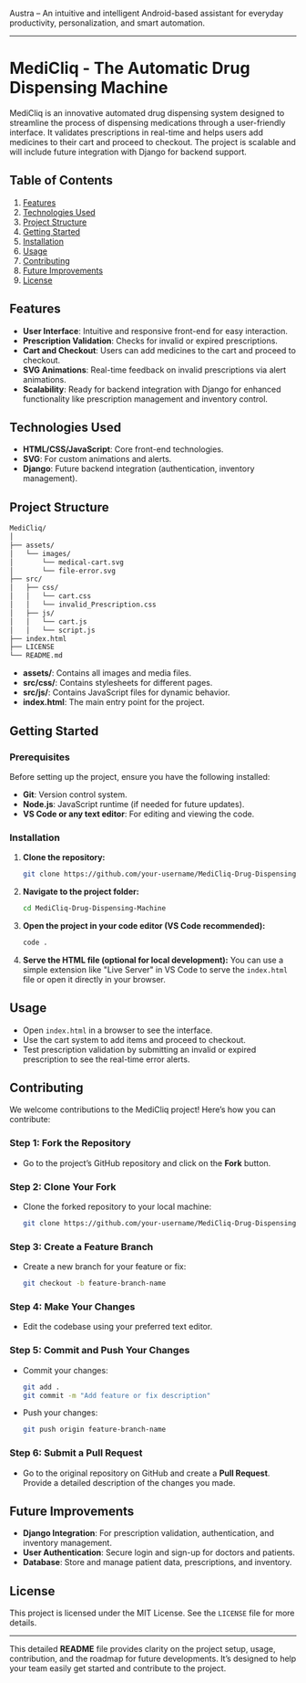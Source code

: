 Austra – An intuitive and intelligent Android-based assistant for everyday productivity, personalization, and smart automation.


---

# MediCliq - The Automatic Drug Dispensing Machine

MediCliq is an innovative automated drug dispensing system designed to streamline the process of dispensing medications through a user-friendly interface. It validates prescriptions in real-time and helps users add medicines to their cart and proceed to checkout. The project is scalable and will include future integration with Django for backend support.

## Table of Contents
1. [Features](#features)
2. [Technologies Used](#technologies-used)
3. [Project Structure](#project-structure)
4. [Getting Started](#getting-started)
5. [Installation](#installation)
6. [Usage](#usage)
7. [Contributing](#contributing)
8. [Future Improvements](#future-improvements)
9. [License](#license)

## Features
- **User Interface**: Intuitive and responsive front-end for easy interaction.
- **Prescription Validation**: Checks for invalid or expired prescriptions.
- **Cart and Checkout**: Users can add medicines to the cart and proceed to checkout.
- **SVG Animations**: Real-time feedback on invalid prescriptions via alert animations.
- **Scalability**: Ready for backend integration with Django for enhanced functionality like prescription management and inventory control.

## Technologies Used
- **HTML/CSS/JavaScript**: Core front-end technologies.
- **SVG**: For custom animations and alerts.
- **Django**: Future backend integration (authentication, inventory management).

## Project Structure

```bash
MediCliq/
│
├── assets/
│   └── images/
│       └── medical-cart.svg
│       └── file-error.svg
├── src/
│   ├── css/
│   │   └── cart.css
│   │   └── invalid_Prescription.css
│   ├── js/
│   │   └── cart.js
│   │   └── script.js
├── index.html
├── LICENSE
└── README.md
```

- **assets/**: Contains all images and media files.
- **src/css/**: Contains stylesheets for different pages.
- **src/js/**: Contains JavaScript files for dynamic behavior.
- **index.html**: The main entry point for the project.

## Getting Started

### Prerequisites
Before setting up the project, ensure you have the following installed:
- **Git**: Version control system.
- **Node.js**: JavaScript runtime (if needed for future updates).
- **VS Code or any text editor**: For editing and viewing the code.

### Installation

1. **Clone the repository:**
   ```bash
   git clone https://github.com/your-username/MediCliq-Drug-Dispensing-Machine.git
   ```
   
2. **Navigate to the project folder:**
   ```bash
   cd MediCliq-Drug-Dispensing-Machine
   ```

3. **Open the project in your code editor (VS Code recommended):**
   ```bash
   code .
   ```

4. **Serve the HTML file (optional for local development):**
   You can use a simple extension like "Live Server" in VS Code to serve the `index.html` file or open it directly in your browser.

## Usage
- Open `index.html` in a browser to see the interface.
- Use the cart system to add items and proceed to checkout.
- Test prescription validation by submitting an invalid or expired prescription to see the real-time error alerts.

## Contributing

We welcome contributions to the MediCliq project! Here’s how you can contribute:

### Step 1: Fork the Repository
- Go to the project’s GitHub repository and click on the **Fork** button.

### Step 2: Clone Your Fork
- Clone the forked repository to your local machine:
  ```bash
  git clone https://github.com/your-username/MediCliq-Drug-Dispensing-Machine.git
  ```

### Step 3: Create a Feature Branch
- Create a new branch for your feature or fix:
  ```bash
  git checkout -b feature-branch-name
  ```

### Step 4: Make Your Changes
- Edit the codebase using your preferred text editor.

### Step 5: Commit and Push Your Changes
- Commit your changes:
  ```bash
  git add .
  git commit -m "Add feature or fix description"
  ```
- Push your changes:
  ```bash
  git push origin feature-branch-name
  ```

### Step 6: Submit a Pull Request
- Go to the original repository on GitHub and create a **Pull Request**. Provide a detailed description of the changes you made.

## Future Improvements
- **Django Integration**: For prescription validation, authentication, and inventory management.
- **User Authentication**: Secure login and sign-up for doctors and patients.
- **Database**: Store and manage patient data, prescriptions, and inventory.

## License

This project is licensed under the MIT License. See the `LICENSE` file for more details.

---

This detailed **README** file provides clarity on the project setup, usage, contribution, and the roadmap for future developments. It’s designed to help your team easily get started and contribute to the project.
